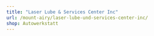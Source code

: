 ```yaml
---
title: "Laser Lube & Services Center Inc"
url: /mount-airy/laser-lube-und-services-center-inc/
shop: Autowerkstatt
---
```

